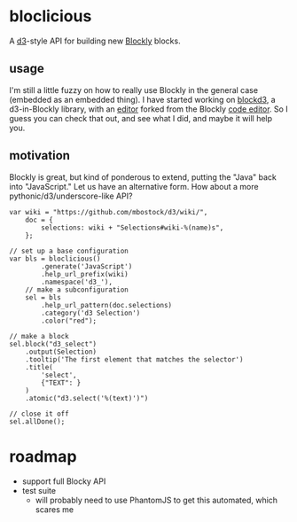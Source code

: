 # bloclicious
A [d3](http://d3js.org/)-style API for building new [Blockly](http://code.google.com/p/blockly/) 
blocks.

## usage
I'm still a little fuzzy on how to really use Blockly in the general case 
(embedded as an embedded thing). I have started working on 
[blockd3](http://github.com/bollwyvl/blockd3), a d3-in-Blockly 
library, with an [editor](http://bollwyvl.github.com/blockd3/demo) forked from the Blockly [code editor](http://blockly-demo.appspot.com/blockly/demos/code/index.html).
So I guess you can check that out, and see what I did, and maybe it will help 
you.

## motivation
Blockly is great, but kind of ponderous to extend, putting the "Java" back 
into "JavaScript." Let us have an alternative form. How about a more  
pythonic/d3/underscore-like API?

~~~~~~~~~~{.js}
var wiki = "https://github.com/mbostock/d3/wiki/",
    doc = {
        selections: wiki + "Selections#wiki-%(name)s",
    };

// set up a base configuration
var bls = bloclicious()
        .generate('JavaScript')
        .help_url_prefix(wiki)
        .namespace('d3_'),
    // make a subconfiguration
    sel = bls
        .help_url_pattern(doc.selections)
        .category('d3 Selection')
        .color("red");

// make a block
sel.block("d3_select")
    .output(Selection)
    .tooltip('The first element that matches the selector')
    .title(
        'select',
        {"TEXT": }
    )
    .atomic("d3.select('%(text)')")

// close it off
sel.allDone();
~~~~~~~~~~

# roadmap
- support full Blocky API
- test suite
  - will probably need to use PhantomJS to get this automated, which scares me